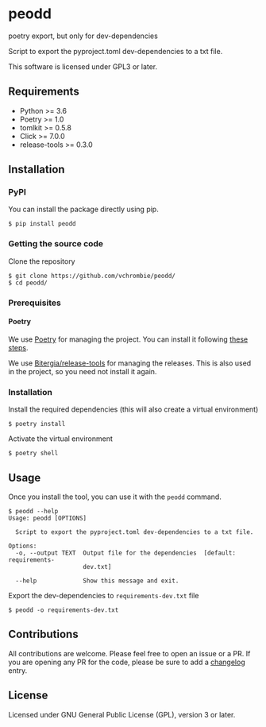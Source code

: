 # peodd

poetry export, but only for dev-dependencies

Script to export the pyproject.toml dev-dependencies to a txt file.

This software is licensed under GPL3 or later.

## Requirements

 * Python >= 3.6
 * Poetry >= 1.0
 * tomlkit >= 0.5.8
 * Click >= 7.0.0
 * release-tools >= 0.3.0

## Installation

### PyPI

You can install the package directly using pip.
```
$ pip install peodd
```

### Getting the source code

Clone the repository
```
$ git clone https://github.com/vchrombie/peodd/
$ cd peodd/
```

### Prerequisites

#### Poetry

We use [Poetry](https://python-poetry.org/docs/) for managing the project.
You can install it following [these steps](https://python-poetry.org/docs/#installation).

We use [Bitergia/release-tools](https://github.com/Bitergia/release-tools) for managing 
the releases. This is also used in the project, so you need not install it again.

### Installation

Install the required dependencies (this will also create a virtual environment)
```
$ poetry install
```

Activate the virtual environment
```
$ poetry shell
```

## Usage

Once you install the tool, you can use it with the `peodd` command.
```
$ peodd --help
Usage: peodd [OPTIONS]

  Script to export the pyproject.toml dev-dependencies to a txt file.

Options:
  -o, --output TEXT  Output file for the dependencies  [default: requirements-
                     dev.txt]

  --help             Show this message and exit.
```

Export the dev-dependencies to `requirements-dev.txt` file
```
$ peodd -o requirements-dev.txt
```

## Contributions

All contributions are welcome. Please feel free to open an issue or a PR. 
If you are opening any PR for the code, please be sure to add a 
[changelog](https://github.com/Bitergia/release-tools#changelog) entry.

## License

Licensed under GNU General Public License (GPL), version 3 or later.

